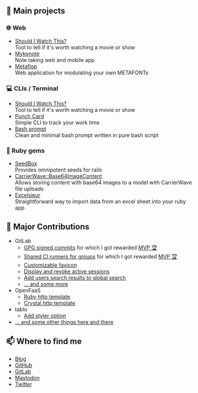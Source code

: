 ## 📝 Main projects

### 🌐 Web

- [Should I Watch This?](https://github.com/koffeinfrei/should-i-watch-this)    
  Tool to tell if it's worth watching a movie or show
- [Mykonote](https://github.com/panter/mykonote)    
  Note taking web and mobile app
- [Metaflop](https://github.com/metaflop/metaflop-www)    
  Web application for modulating your own METAFONTs

### 💻 CLIs / Terminal

- [Should I Watch This?](https://github.com/koffeinfrei/should-i-watch-this)    
  Tool to tell if it's worth watching a movie or show
- [Punch Card](https://github.com/koffeinfrei/punch-card)    
  Simple CLI to track your work time
- [Bash prompt](https://github.com/koffeinfrei/bash-prompt)    
  Clean and minimal bash prompt written in pure bash script

### 💎 Ruby gems

- [SeedBox](https://github.com/panter/seed_box)    
  Provides omnipotent seeds for rails
- [CarrierWave::Base64ImageContent](https://github.com/panter/carrierwave-base64_image_content)    
  Allows storing content with base64 images to a model with CarrierWave file uploads
- [Excelsieur](https://git.panter.ch/open-source/excelsieur)    
  Straightforward way to import data from an excel sheet into your ruby app

## 🤝 Major Contributions

- GitLab
  - [GPG signed commits](https://gitlab.com/gitlab-org/gitlab-foss/-/merge_requests/9546) for which I got rewarded [MVP 🏆](https://about.gitlab.com/releases/2017/08/22/gitlab-9-5-released/#mvp)
  - [Shared CI runners for groups](https://gitlab.com/gitlab-org/gitlab-foss/-/merge_requests/9646)  for which I got rewarded [MVP 🏆](https://about.gitlab.com/releases/2018/05/22/gitlab-10-8-released/#mvp)
  - [Customizable favicon](https://gitlab.com/gitlab-org/gitlab-foss/-/merge_requests/14497)
  - [Display and revoke active sessions](https://gitlab.com/gitlab-org/gitlab-foss/-/merge_requests/17867)
  - [Add users search results to global search](https://gitlab.com/gitlab-org/gitlab-foss/-/merge_requests/21197)
  - [... and some more](https://gitlab.com/gitlab-org/gitlab-foss/-/merge_requests?author_username=koffeinfrei&scope=all&state=merged)
- OpenFaaS
  - [Ruby http template](https://github.com/openfaas/ruby-http/pulls?q=is%3Apr+is%3Aclosed+author%3Akoffeinfrei)
  - [Crystal http template](https://github.com/koffeinfrei/crystal-http-template)
- tablo
  - [Add styler option](https://github.com/hutou/tablo/pull/3)
- [... and some other things here and there](https://github.com/koffeinfrei?tab=repositories&q=&type=fork&language=&sort=)

## 📫 Where to find me

- [Blog](https://www.koffeinfrei.org/)
- [GitHub](https://github.com/koffeinfrei)
- [GitLab](https://gitlab.com/koffeinfrei)
- <a rel="me" href="https://mastodon.social/@koffeinfrei">Mastodon</a>
- [Twitter](twitter.com/alexisreigel)


<!--


**koffeinfrei/koffeinfrei** is a ✨ _special_ ✨ repository because its `README.md` (this file) appears on your GitHub profile.


Here are some ideas to get you started:


- 🔭 I’m currently working on ...

- 🌱 I’m currently learning ...

- 👯 I’m looking to collaborate on ...

- 🤔 I’m looking for help with ...

- 💬 Ask me about ...

- 📫 How to reach me: ...

- 😄 Pronouns: ...

- ⚡ Fun fact: ...

-->
